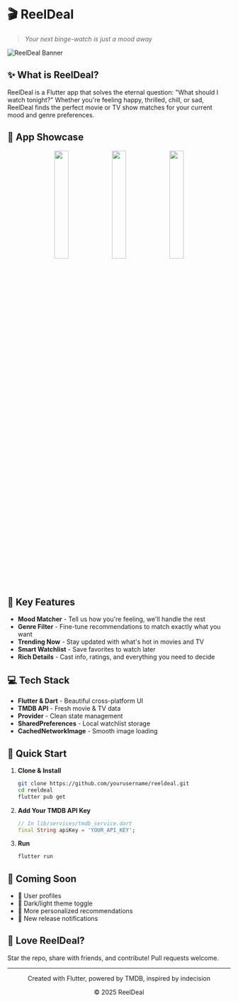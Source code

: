 # 🎬 ReelDeal

> *Your next binge-watch is just a mood away*

![ReelDeal Banner](https://i.ibb.co/rRZvpzNs/800x200?reeldeal-banner.jpg)

## ✨ What is ReelDeal?

ReelDeal is a Flutter app that solves the eternal question: "What should I watch tonight?" Whether you're feeling happy, thrilled, chill, or sad, ReelDeal finds the perfect movie or TV show matches for your current mood and genre preferences.

## 📱 App Showcase

<div align="center">
  <img src="https://via.placeholder.com/250x500?text=Discover" width="25%" />
  <img src="https://via.placeholder.com/250x500?text=Filter" width="25%" /> 
  <img src="https://via.placeholder.com/250x500?text=Details" width="25%" />
</div>

## 🚀 Key Features

- **Mood Matcher** - Tell us how you're feeling, we'll handle the rest
- **Genre Filter** - Fine-tune recommendations to match exactly what you want
- **Trending Now** - Stay updated with what's hot in movies and TV
- **Smart Watchlist** - Save favorites to watch later
- **Rich Details** - Cast info, ratings, and everything you need to decide

## 💻 Tech Stack

- **Flutter & Dart** - Beautiful cross-platform UI
- **TMDB API** - Fresh movie & TV data
- **Provider** - Clean state management
- **SharedPreferences** - Local watchlist storage
- **CachedNetworkImage** - Smooth image loading

## 🏁 Quick Start

1. **Clone & Install**
   ```bash
   git clone https://github.com/yourusername/reeldeal.git
   cd reeldeal
   flutter pub get
   ```

2. **Add Your TMDB API Key**
   ```dart
   // In lib/services/tmdb_service.dart
   final String apiKey = 'YOUR_API_KEY';
   ```

3. **Run**
   ```bash
   flutter run
   ```

## 🔮 Coming Soon

- 🔐 User profiles
- 🌙 Dark/light theme toggle
- 🎯 More personalized recommendations
- 🔔 New release notifications

## 💖 Love ReelDeal?

Star the repo, share with friends, and contribute! Pull requests welcome.

---

<div align="center">
  <p>Created with Flutter, powered by TMDB, inspired by indecision</p>
  <p>© 2025 ReelDeal</p>
</div>
